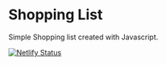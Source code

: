 # Shopping List

Simple Shopping list created with Javascript.

[![Netlify Status](https://api.netlify.com/api/v1/badges/4037325e-2b70-4be9-96bf-fd9b854cc375/deploy-status)](https://app.netlify.com/sites/lucky-clafoutis-a30e4e/deploys)
